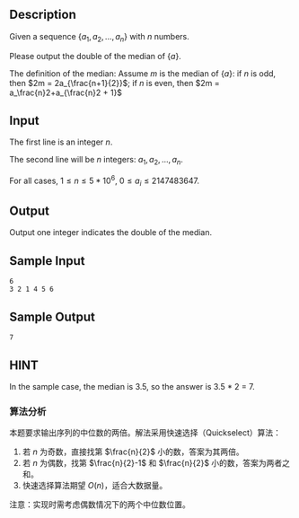 ## Description

Given a sequence $\{a_1, a_2, ..., a_n\}$ with $n$ numbers.

Please output the double of the median of $\{a\}$.

The definition of the median: Assume $m$ is the median of $\{a\}$: if $n$ is odd, then $2m = 2a_{\frac{n+1}{2}}$; if $n$ is even, then $2m = a_\frac{n}2+a_{\frac{n}2 + 1}$

## Input

The first line is an integer $n$.

The second line will be $n$ integers: $a_1, a_2, ..., a_n$.

For all cases, $1 \leq n \leq 5*10^6$, $0 \leq a_i \leq 2147483647$.

## Output

Output one integer indicates the double of the median.

## Sample Input

``` log
6
3 2 1 4 5 6
```

## Sample Output

``` log
7
```

## HINT

In the sample case, the median is 3.5, so the answer is 3.5 * 2 = 7.

### 算法分析

本题要求输出序列的中位数的两倍。解法采用快速选择（Quickselect）算法：

1. 若 $n$ 为奇数，直接找第 $\frac{n}{2}$ 小的数，答案为其两倍。
2. 若 $n$ 为偶数，找第 $\frac{n}{2}-1$ 和 $\frac{n}{2}$ 小的数，答案为两者之和。
3. 快速选择算法期望 $O(n)$，适合大数据量。

注意：实现时需考虑偶数情况下的两个中位数位置。
